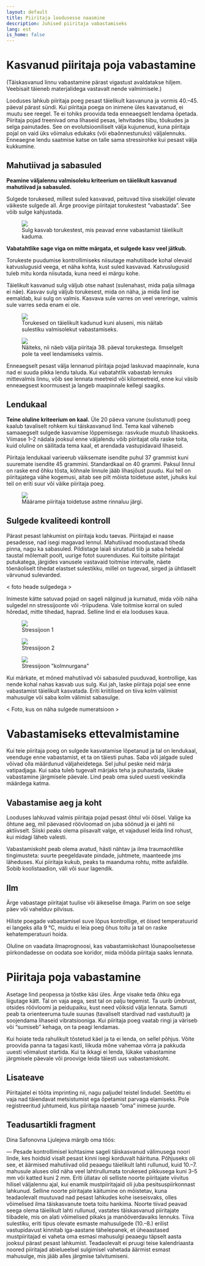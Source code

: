 ```yaml
---
layout: default
title: Piiritaja loodusesse naasmine
description: Juhised piiritaja vabastamiseks
lang: est
is_home: false
---
```


# Kasvanud piiritaja poja vabastamine

(Täiskasvanud linnu vabastamine pärast vigastust avaldatakse hiljem. Veebisait täieneb materjalidega vastavalt nende valmimisele.)

Looduses lahkub piiritaja poeg pesast täielikult kasvanuna ja vormis 40.–45. päeval pärast sündi. Kui piiritaja poega on inimene üles kasvatanud, ei muutu see reegel. Te ei tohiks proovida teda enneaegselt lendama õpetada. Piiritaja pojad treenivad oma lihaseid pesas, lehvitades tiibu, tõukudes ja selga painutades. See on evolutsiooniliselt välja kujunenud, kuna piiritaja pojal on vaid üks võimalus edukaks (või ebaõnnestunuks) väljalennuks. Enneaegne lendu saatmise katse on talle sama stressirohke kui pesast välja kukkumine.

## Mahutiivad ja sabasuled

**Peamine väljalennu valmisoleku kriteerium on täielikult kasvanud mahutiivad ja sabasuled.**

Sulgede torukesed, millest suled kasvavad, peituvad tiiva siseküljel olevate väikeste sulgede all. Ärge proovige piiritajat torukestest “vabastada”. See võib sulge kahjustada.

<div class="image-gallery">
<figure>
    <img data-fancybox="my-gallery" src="../assets/images/tubular-base-of-the-feather.png" frameborder="0">
    <figcaption>Sulg kasvab torukestest, mis peavad enne vabastamist täielikult kaduma.</figcaption>
</figure>
</div>

**Vabatahtlike sage viga on mitte märgata, et sulgede kasv veel jätkub.**

Torukeste puudumise kontrollimiseks niisutage mahutiibade kohal olevaid katvuslugusid veega, et näha kohta, kust suled kasvavad. Katvuslugusid tuleb mitu korda niisutada, kuna need ei märgu kohe.

Täielikult kasvanud sulg väljub otse nahast (sulenahast, mida palja silmaga ei näe). Kasvav sulg väljub torukesest, mida on näha, ja mida lind ise eemaldab, kui sulg on valmis. Kasvava sule varres on veel vereringe, valmis sule varres seda enam ei ole.

<div class="image-gallery">
<figure>
    <img data-fancybox="my-gallery" src="../assets/images/without-tubular-base-of-the-feather.jpg" frameborder="0">
    <figcaption>Torukesed on täielikult kadunud kuni aluseni, mis näitab sulestiku valmisolekut vabastamiseks.</figcaption>
</figure>

<figure>
    <img data-fancybox="my-gallery" src="../assets/images/timeline_day_38.webp" frameborder="0">
    <figcaption>Näiteks, nii näeb välja piiritaja 38. päeval torukestega. Ilmselgelt pole ta veel lendamiseks valmis.</figcaption>
</figure>
</div>

Enneaegselt pesast välja lennanud piiritaja pojad laskuvad maapinnale, kuna nad ei suuda pikka lendu taluda. Kui vabatahtlik vabastab lennuks mittevalmis linnu, võib see lennata meetreid või kilomeetreid, enne kui väsib enneaegsest koormusest ja langeb maapinnale kellegi saagiks.

## Lendukaal

**Teine oluline kriteerium on kaal.** Üle 20 päeva vanune (sulistunud) poeg kaalub tavaliselt rohkem kui täiskasvanud lind. Tema kaal väheneb samaaegselt sulgede kasvamise lõppemisega: rasvkude muutub lihaskoeks. Viimase 1–2 nädala jooksul enne väljalendu võib piiritajat olla raske toita, kuid oluline on säilitada tema kaal, et arendada vastupidavaid lihaseid.

Piiritaja lendukaal varieerub väiksemate isendite puhul 37 grammist kuni suuremate isendite 45 grammini. Standardkaal on 40 grammi. Paksul linnul on raske end õhku tõsta, kõhnale linnule jääb lihasjõust puudu. Kui teil on piiritajatega vähe kogemusi, aitab see pilt mõista toidetuse astet, juhuks kui teil on eriti suur või väike piiritaja poeg.

<div class="image-gallery">
<figure>
    <img data-fancybox="my-gallery" src="../assets/images/swift_chest.jpg" frameborder="0">
    <figcaption>Määrame piiritaja toidetuse astme rinnaluu järgi.</figcaption>
</figure> 
</div>

## Sulgede kvaliteedi kontroll

Pärast pesast lahkumist on piiritaja kodu taevas. Piiritajad ei naase pesadesse, nad isegi magavad lennul. Mahutiivad moodustavad tiheda pinna, nagu ka sabasuled. Pildistage laiali sirutatud tiib ja saba heledal taustal mõlemalt poolt, uurige fotot suurenduses. Kui toitsite piiritajat putukatega, järgides vanusele vastavaid toitmise intervalle, näete tõenäoliselt tihedat elastset sulestikku, millel on tugevad, sirged ja ühtlaselt värvunud sulevarded.

< foto heade sulgedega >

Inimeste kätte satuvad pojad on sageli nälginud ja kurnatud, mida võib näha sulgedel nn stressijoonte või -triipudena. Vale toitmise korral on suled hõredad, mitte tihedad, haprad. Selline lind ei ela looduses kaua.

<div class="image-gallery">
<figure>
    <img data-fancybox="my-gallery" src="../assets/images/feather-stress-line.jpg" frameborder="0">
    <figcaption>Stressijoon 1</figcaption>
</figure>

<figure>
    <img data-fancybox="my-gallery" src="../assets/images/feather-stress-line1.jpg" frameborder="0">
    <figcaption>Stressijoon 2</figcaption>
</figure>

<figure>
    <img data-fancybox="my-gallery" src="../assets/images/feather-stress-line2.jpg" frameborder="0">
    <figcaption>Stressijoon "kolmnurgana"</figcaption>
</figure>
</div>

Kui märkate, et mõned mahutiivad või sabasuled puuduvad, kontrollige, kas nende kohal nahas kasvab uus sulg. Kui jah, laske piiritaja pojal see enne vabastamist täielikult kasvatada. Eriti kriitilised on tiiva kolm välimist mahusulge või saba kolm välimist sabasulge.

< Foto, kus on näha sulgede numeratsioon >

# Vabastamiseks ettevalmistamine

Kui teie piiritaja poeg on sulgede kasvatamise lõpetanud ja tal on lendukaal, veenduge enne vabastamist, et ta on täiesti puhas. Saba või jalgade suled võivad olla määrdunud väljaheidetega. Sel juhul peske neid märja vatipadjaga. Kui saba tuleb tugevalt märjaks teha ja puhastada, lükake vabastamine järgmisele päevale. Lind peab oma suled uuesti veekindla määrdega katma.

## Vabastamise aeg ja koht

Looduses lahkuvad valmis piiritaja pojad pesast õhtul või öösel. Valige ka õhtune aeg, mil päevased röövloomad on juba söönud ja ei jahti nii aktiivselt. Siiski peaks olema piisavalt valge, et vajadusel leida lind rohust, kui midagi läheb valesti.

Vabastamiskoht peab olema avatud, hästi nähtav ja ilma traumaohtlike tingimusteta: suurte peegeldavate pindade, juhtmete, maanteede jms läheduses. Kui piiritaja kukub, peaks ta maanduma rohtu, mitte asfaldile. Sobib koolistaadion, väli või suur lagendik.

## Ilm

Ärge vabastage piiritajat tuulise või äikeselise ilmaga. Parim on soe selge päev või vahelduv pilvisus.

Hiliste poegade vabastamisel suve lõpus kontrollige, et öised temperatuurid ei langeks alla 9 °C, muidu ei leia poeg õhus toitu ja tal on raske kehatemperatuuri hoida.

Oluline on vaadata ilmaprognoosi, kas vabastamiskohast lõunapoolsetesse piirkondadesse on oodata soe koridor, mida mööda piiritaja saaks lennata.

# Piiritaja poja vabastamine

Asetage lind peopessa ja tõstke käsi üles. Ärge visake teda õhku ega liigutage kätt. Tal on vaja aega, sest tal on palju tegemist. Ta uurib ümbrust, otsides röövloomi ja peidupaiku, kust need võiksid välja lennata. Samuti peab ta orienteeruma tuule suunas (tavaliselt stardivad nad vastutuult) ja soojendama lihaseid vibratsiooniga. Kui piiritaja poeg vaatab ringi ja väriseb või “sumiseb” kehaga, on ta peagi lendamas.

Kui hoiate teda rahulikult tõstetud käel ja ta ei lenda, on sellel põhjus. Võite proovida panna ta tagasi kasti, liikuda mõne vahemaa võrra ja pakkuda uuesti võimalust startida. Kui ta ikkagi ei lenda, lükake vabastamine järgmisele päevale või proovige leida täiesti uus vabastamiskoht.

## Lisateave

Piiritajatel ei tööta imprinting nii, nagu paljudel teistel lindudel. Seetõttu ei vaja nad täiendavat metsistumist ega õpetamist parvaga elamiseks. Pole registreeritud juhtumeid, kus piiritaja naaseb “oma” inimese juurde.

## Teadusartikli fragment

Dina Safonovna Ljulejeva märgib oma töös:

— Pesade kontrollimisel kohtasime sageli täiskasvanud välimusega noori linde, kes hoidsid visalt pesast kinni isegi korduvalt häirituna. Põhjuseks oli see, et äärmised mahutiivad olid peaaegu täielikult lahti rullunud, kuid 10.–7. mahusule aluses olid näha veel lahtirullumata torukesed pikkusega kuni 3–5 mm või katted kuni 2 mm. Eriti üllatav oli selliste noorte piiritajate viivitus hilisel väljalennu ajal, kui enamik mustpiiritajaid oli juba pesitsuspiirkonnast lahkunud. Selline noorte piiritajate käitumine on mõistetav, kuna teadaolevalt muutuvad nad pesast lahkudes kohe iseseisvaks, olles võimelised ilma täiskasvanute toeta toitu hankima. Noorte tiivad peavad seega olema täielikult lahti rullunud, vastates täiskasvanud piiritajate tiibadele, mis on alati võimelised pikaks ja manööverdavaiks lennuks. Tiiva sulestiku, eriti tipus olevate esmaste mahusulgede (10.–8.) erilist vastupidavust kinnitab iga-aastane tähelepanek, et üheaastased mustpiiritajad ei vaheta oma esmasi mahusulgi peaaegu täpselt aasta jooksul pärast pesast lahkumist. Teadaolevalt ei pruugi teise kalendriaasta noored piiritajad abielueelsel sulgimisel vahetada äärmist esmast mahusulge, mis jääb alles järgmise talvitumiseni.